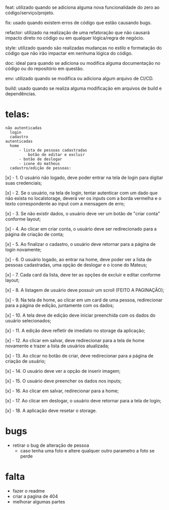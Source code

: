 feat: utilizado quando se adiciona alguma nova funcionalidade do zero ao código/serviço/projeto.

fix: usado quando existem erros de código que estão causando bugs.

refactor: utilizado na realização de uma refatoração que não causará impacto direto no código ou em qualquer lógica/regra de negócio.

style: utilizado quando são realizadas mudanças no estilo e formatação do código que não irão impactar em nenhuma lógica do código.

doc: ideal para quando se adiciona ou modifica alguma documentação no código ou do repositório em questão.

env: utilizado quando se modifica ou adiciona algum arquivo de CI/CD.

build: usado quando se realiza alguma modificação em arquivos de build e dependências.

# telas:
    não autenticadas
      login
      cadastro
    autenticadas
      home
          - lista de pessoas cadastradas
              botão de editar e excluir
          - botão de deslogar
          - icone do matheus
      cadastro/edição de pessoas:

[x] - 1. O usuário não logado, deve poder entrar na tela de login para digitar suas
   credenciais;

[x] - 2. Se o usuário, na tela de login, tentar autenticar com um dado que não exista
   no localstorage, deverá ver os inputs com a borda vermelha e o texto
   correspondente ao input com a mensagem de erro;

[x] - 3. Se não existir dados, o usuário deve ver um botão de "criar conta" conforme
   layout;

[x] - 4. Ao clicar em criar conta, o usuário deve ser redirecionado para a página de
   criação de conta;

[x] - 5. Ao finalizar o cadastro, o usuário deve retornar para a página de login
   novamente;

[x] - 6. O usuário logado, ao entrar na home, deve poder ver a lista de pessoas
   cadastradas, uma opção de deslogar e o ícone do Mateus;

[x] - 7. Cada card da lista, deve ter as opções de excluir e editar conforme layout;

[x] - 8. A listagem de usuário deve possuir um scroll (FEITO A PAGINAÇÃO);

[x] - 9. Na tela de home, ao clicar em um card de uma pessoa, redirecionar para a
   página de edição, juntamente com os dados;

[x] - 10. A tela deve de edição deve iniciar preenchida com os dados do usuário
   selecionados;

[x] - 11. A edição deve refletir de imediato no storage da aplicação;

[x] - 12. Ao clicar em salvar, deve redirecionar para a tela de home novamente e
   trazer a lista de usuários atualizada;

[x] - 13. Ao clicar no botão de criar, deve redirecionar para a página de criação de
   usuário;

[x] - 14. O usuário deve ver a opção de inserir imagem;

[x] - 15. O usuário deve preencher os dados nos inputs;

[x] - 16. Ao clicar em salvar, redirecionar para a home;

[x] - 17. Ao clicar em deslogar, o usuário deve retornar para a tela de login;

[x] - 18. A aplicação deve resetar o storage.




# bugs
  - retirar o bug de alteração de pessoa
    - caso tenha uma foto e altere qualquer outro parametro a foto se perde

# falta
  - fazer o readme
  - criar a pagina de 404
  - melhorar algumas partes
